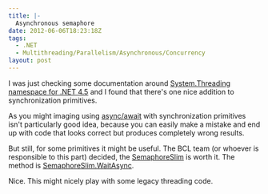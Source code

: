 ```yaml
---
title: |-
  Asynchronous semaphore
date: 2012-06-06T18:23:18Z
tags:
  - .NET
  - Multithreading/Parallelism/Asynchronous/Concurrency
layout: post
---
```

I was just checking some documentation around [System.Threading namespace for .NET 4.5][1] and I found that there's one nice addition to synchronization primitives.

As you might imaging using [async/await][2] with synchronization primitives isn't particularly good idea, because you can easily make a mistake and end up with code that looks correct but produces completely wrong results.

But still, for some primitives it might be useful. The BCL team (or whoever is responsible to this part) decided, the [SemaphoreSlim][3] is worth it. The method is [SemaphoreSlim.WaitAsync][4].

Nice. This might nicely play with some legacy threading code.

[1]: http://msdn.microsoft.com/en-us/library/798axes2(v=vs.110)
[2]: http://msdn.microsoft.com/en-us/library/hh191443(v=vs.110).aspx
[3]: http://msdn.microsoft.com/en-us/library/dd271035(v=vs.110)
[4]: http://msdn.microsoft.com/en-us/library/hh462788(v=vs.110).aspx